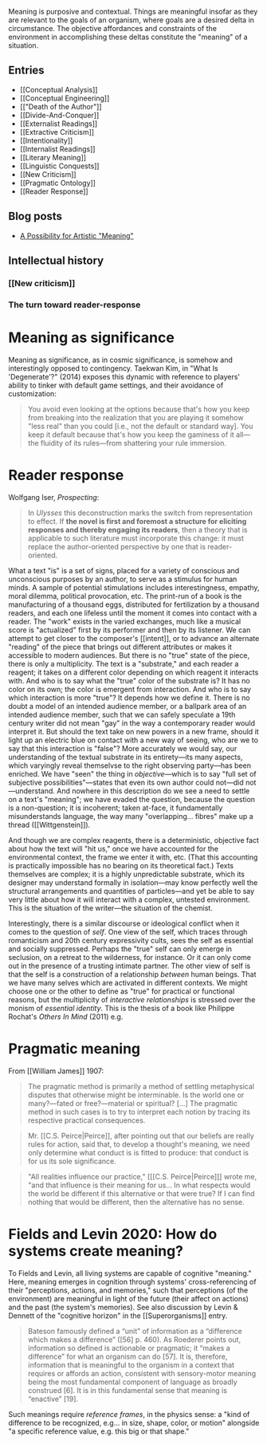 Meaning is purposive and contextual. Things are meaningful insofar as they are relevant to the goals of an organism, where goals are a desired delta in circumstance. The objective affordances and constraints of the environment in accomplishing these deltas constitute the "meaning" of a situation.

## Entries
- [[Conceptual Analysis]]
- [[Conceptual Engineering]]
- [["Death of the Author"]]
- [[Divide-And-Conquer]]
- [[Externalist Readings]]
- [[Extractive Criticism]]
- [[Intentionality]]
- [[Internalist Readings]]
- [[Literary Meaning]]
- [[Linguistic Conquests]]
- [[New Criticism]]
- [[Pragmatic Ontology]]
- [[Reader Response]]

## Blog posts
- [A Possibility for Artistic "Meaning"](https://suspendedreason.com/2017/08/17/a-possibility-for-artistic-meaning/)


## Intellectual history

### [[New criticism]]


### The turn toward reader-response





# Meaning as significance

Meaning as significance, as in cosmic significance, is somehow and interestingly opposed to contingency. Taekwan Kim, in "What Is 'Degenerate'?" (2014) exposes this dynamic with reference to players' ability to tinker with default game settings, and their avoidance of customization:

> You avoid even looking at the options because that's how you keep from breaking into the realization that you are playing it somehow "less real" than you could [i.e., not the default or standard way]. You keep it default because that's how you keep the gaminess of it all—the fluidity of its rules—from shattering your rule immersion.

# Reader response

Wolfgang Iser, _Prospecting_:

> In _Ulysses_ this deconstruction marks the switch from representation to effect. If __the novel is first and foremost a structure for eliciting responses and thereby engaging its readers__, then a theory that is applicable to such literature must incorporate this change: it must replace the author-oriented perspective by one that is reader-oriented.

What a text "is" is a set of signs, placed for a variety of conscious and unconscious purposes by an author, to serve as a stimulus for human minds. A sample of potential stimulations includes interestingness, empathy, moral dilemma, political provocation, etc. The print-run of a book is the manufacturing of a thousand eggs, distributed for fertilization by a thousand readers, and each one lifeless until the moment it comes into contact with a reader. The "work" exists in the varied exchanges, much like a musical score is "actualized" first by its performer and then by its listener. We can attempt to get closer to the composer's [[intent]], or to advance an alternate "reading" of the piece that brings out different attributes or makes it accessible to modern audiences. But there is no "true" state of the piece, there is only a multiplicity. The text is a "substrate," and each reader a reagent; it takes on a different color depending on which reagent it interacts with. And who is to say what the "true" color of the substrate is? It has no color on its own; the color is emergent from interaction. And who is to say which interaction is more "true"? It depends how we define it. There is no doubt a model of an intended audience member, or a ballpark area of an intended audience member, such that we can safely speculate a 19th century writer did not mean "gay" in the way a contemporary reader would interpret it. But should the text take on new powers in a new frame, should it light up an electric blue on contact with a new way of seeing, who are we to say that this interaction is "false"? More accurately we would say, our understanding of the textual substrate in its entirety—its many aspects, which varyingly reveal themselvse to the right observing party—has been enriched. We have "seen" the thing in _objective_—which is to say "full set of subjective possibilities"—states that even its own author could not—did not—understand. And nowhere in this description do we see a need to settle on a text's "meaning"; we have evaded the question, because the question is a non-question; it is incoherent; taken at-face, it fundamentally misunderstands language, the way many "overlapping... fibres" make up a thread ([[Wittgenstein]]).

And though we are complex reagents, there is a deterministic, objective fact about how the text will "hit us," once we have accounted for the environmental context, the frame we enter it with, etc. (That this accounting is practically impossible has no bearing on its theoretical fact.) Texts themselves are complex; it is a highly unpredictable substrate, which its designer may understand formally in isolation—may know perfectly well the structural arrangements and quantities of particles—and yet be able to say very little about how it will interact with a complex, untested environment. This is the situation of the writer—the situation of the chemist.

Interestingly, there is a similar discourse or ideological conflict when it comes to the question of _self_. One view of the self, which traces through romanticism and 20th century expressivity cults, sees the self as essential and socially suppressed. Perhaps the "true" self can only emerge in seclusion, on a retreat to the wilderness, for instance. Or it can only come out in the presence of a trusting intimate partner. The other view of self is that the self is a construction of a relationship _between_ human beings. That we have many selves which are activated in different contexts. We might choose one or the other to define as "true" for practical or functional reasons, but the multiplicity of _interactive relationships_ is stressed over the monism of _essential identity_. This is the thesis of a book like Philippe Rochat's _Others In Mind_ (2011) e.g.

# Pragmatic meaning

From [[William James]] 1907:

> The pragmatic method is primarily a method of settling metaphysical disputes that otherwise might be interminable. Is the world one or many?—fated or free?—material or spiritual? [...] The pragmatic method in such cases is to try to interpret each notion by tracing its respective practical consequences.

> Mr. [[C.S. Peirce|Peirce]], after pointing out that our beliefs are really rules for action, said that, to develop a thought's meaning, we need only determine what conduct is is fitted to produce: that conduct is for us its sole significance.

> "All realities influence our practice," [[[C.S. Peirce|Peirce]]] wrote me, "and that influence is their meaning for us... In what respects would the world be different if this alternative or that were true? If I can find nothing that would be different, then the alternative has no sense.

# Fields and Levin 2020: How do systems create meaning?

To Fields and Levin, all living systems are capable of cognitive "meaning." Here, meaning emerges in cognition through systems' cross-referencing of their "perceptions, actions, and memories," such that perceptions (of the environment) are meaningful in light of the future (their affect on actions) and the past (the system's memories). See also discussion by Levin & Dennett of the "cognitive horizon" in the [[Superorganisms]] entry.

> Bateson famously defined a “unit” of information as a “difference which makes a difference” ([56] p. 460). As Roederer points out, information so defined is actionable or pragmatic; it “makes a difference” for what an organism can do [57]. It is, therefore, information that is meaningful to the organism in a context that requires or affords an action, consistent with sensory-motor meaning being the most fundamental component of language as broadly construed [6]. It is in this fundamental sense that meaning is “enactive” [19].

Such meanings require _reference frames_, in the physics sense: a "kind of difference to be recognized, e.g... in size, shape, color, or motion" alongside "a specific reference value, e.g. this big or that shape."

